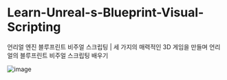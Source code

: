 # Learn-Unreal-s-Blueprint-Visual-Scripting
언리얼 엔진 블루프린트 비주얼 스크립팅 
| 세 가지의 매력적인 3D 게임을 만들며 언리얼의 블루프린트 비주얼 스크립팅 배우기

![image](https://github.com/madongchan/Learn-Unreal-s-Blueprint-Visual-Scripting/assets/63357336/da8a6cb1-a1bd-423f-82c6-8463686916c9)
